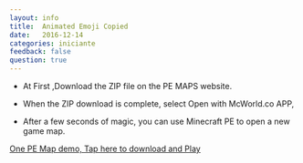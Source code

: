 ```yaml
---
layout: info
title:  Animated Emoji Copied
date:   2016-12-14
categories: iniciante
feedback: false
question: true
---
```



- At First ,Download the ZIP file on the PE MAPS website.  
  
- When the ZIP download is complete, select Open with McWorld.co APP,  
  
- After a few seconds of magic, you can use Minecraft PE to open a new game map.



[One PE Map demo, Tap here to download and Play](http://mcpehub.com/maps?sort=downloads) 
  






